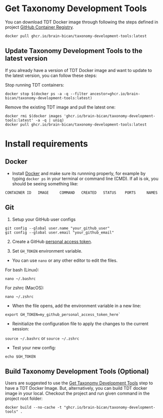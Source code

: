 # Get Taxonomy Development Tools

You can download TDT Docker image through following the steps defined in project [GitHub Container Registry](https://github.com/brain-bican/taxonomy-development-tools/pkgs/container/taxonomy-development-tools).

```
docker pull ghcr.io/brain-bican/taxonomy-development-tools:latest
```

## Update Taxonomy Development Tools to the latest version

If you already have a version of TDT Docker image and want to update to the latest version, you can follow these steps:

Stop running TDT containers:
```
docker stop $(docker ps -a -q --filter ancestor=ghcr.io/brain-bican/taxonomy-development-tools:latest)
```

Remove the existing TDT image and pull the latest one:

```
docker rmi $(docker images 'ghcr.io/brain-bican/taxonomy-development-tools:latest' -a -q | uniq)
docker pull ghcr.io/brain-bican/taxonomy-development-tools:latest
```


# Install requirements

## Docker

- Install [Docker](https://www.docker.com/get-docker) and make sure its runnning properly, for example by typing `docker ps` in your terminal or command line (CMD). If all is ok, you should be seeing something like:

```
CONTAINER ID   IMAGE     COMMAND   CREATED   STATUS    PORTS     NAMES
```

## Git

1. Setup your GitHub user configs

```
git config --global user.name "your_github_user"
git config --global user.email "your_github_email"
```

2. Create a GitHub [personal access token](https://docs.github.com/en/authentication/keeping-your-account-and-data-secure/managing-your-personal-access-tokens#creating-a-personal-access-token-classic).

3. Set `GH_TOKEN` environment variable. 

- You can use `nano` or any other editor to edit the files.

For bash (Linux):
```
nano ~/.bashrc
```

For zshrc (MacOS):
```
nano ~/.zshrc
```

- When the file opens, add the environment variable in a new line:

```
export GH_TOKEN=my_github_personal_access_token_here`
```

- Reinitialize the configuration file to apply the changes to the current session:

`source ~/.bashrc` or `source ~/.zshrc`

- Test your new config: 

```
echo $GH_TOKEN
```


## Build Taxonomy Development Tools (Optional)

Users are suggested to use the [Get Taxonomy Development Tools](#get-taxonomy-development-tools) step to have a TDT Docker Image. But, alternatively, you can build TDT docker image in your local. Checkout the project and run given command in the project root folder:

```
docker build --no-cache -t "ghcr.io/brain-bican/taxonomy-development-tools" .
```